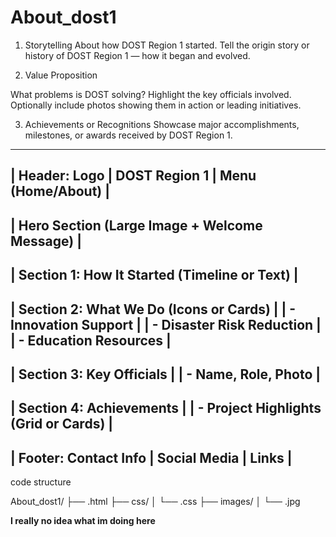 # About_dost1

1. Storytelling
    About how DOST Region 1 started.
    Tell the origin story or history of DOST Region 1 — how it began and evolved.

2. Value Proposition

What problems is DOST solving?
    Highlight the key officials involved.
    Optionally include photos showing them in action or leading initiatives.

3. Achievements or Recognitions
    Showcase major accomplishments, milestones, or awards received by DOST Region 1.

    
---------------------------------------------------
| Header: Logo | DOST Region 1 | Menu (Home/About) |
---------------------------------------------------
| Hero Section (Large Image + Welcome Message)     |
---------------------------------------------------
| Section 1: How It Started (Timeline or Text)     |
---------------------------------------------------
| Section 2: What We Do (Icons or Cards)           |
|   - Innovation Support                           |
|   - Disaster Risk Reduction                      |
|   - Education Resources                          |
---------------------------------------------------
| Section 3: Key Officials                         |
|   - Name, Role, Photo                            |
---------------------------------------------------
| Section 4: Achievements                          |
|   - Project Highlights (Grid or Cards)           |
---------------------------------------------------
| Footer: Contact Info | Social Media | Links      |
---------------------------------------------------


code structure 

About_dost1/
├── .html
├── css/
│   └── .css
├── images/
│   └── .jpg


**I really no idea what im doing here**